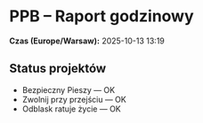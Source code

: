 # PPB – Raport godzinowy
**Czas (Europe/Warsaw):** 2025-10-13 13:19

## Status projektów
- Bezpieczny Pieszy — OK
- Zwolnij przy przejściu — OK
- Odblask ratuje życie — OK

